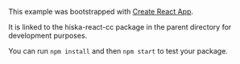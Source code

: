 This example was bootstrapped with [Create React App](https://github.com/facebook/create-react-app).

It is linked to the hiska-react-cc package in the parent directory for development purposes.

You can run `npm install` and then `npm start` to test your package.
